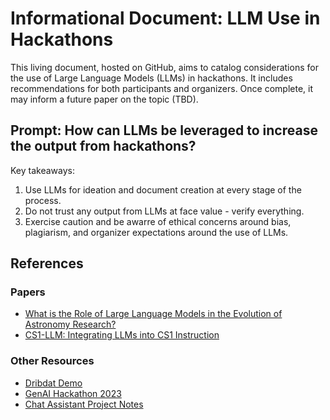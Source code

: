 # Informational Document: LLM Use in Hackathons

This living document, hosted on GitHub, aims to catalog considerations for the use of Large Language Models (LLMs) in hackathons. It includes recommendations for both participants and organizers. Once complete, it may inform a future paper on the topic (TBD).

## Prompt: How can LLMs be leveraged to increase the output from hackathons?

Key takeaways:

1. Use LLMs for ideation and document creation at every stage of the process.
2. Do not trust any output from LLMs at face value - verify everything.
3. Exercise caution and be awarre of ethical concerns around bias, plagiarism, and organizer expectations around the use of LLMs.

## References

### Papers
- [What is the Role of Large Language Models in the Evolution of Astronomy Research?](https://arxiv.org/abs/2409.20252)
- [CS1-LLM: Integrating LLMs into CS1 Instruction](https://mcs.utm.utoronto.ca/~zingarod/iticse24_cs1llm.pdf)

### Other Resources
- [Dribdat Demo](https://www.youtube.com/watch?v=V7Sxo0IXe8g&t=12164s)
- [GenAI Hackathon 2023](https://genaihackathon2023.github.io/)
- [Chat Assistant Project Notes](https://github.com/orgs/openalgorithm/projects/1)
